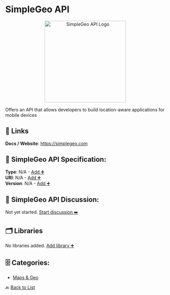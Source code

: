 # SimpleGeo API
<p align="center">
    <img width="256" src="https://raw.githubusercontent.com/apis-list/apis-list/main/apis/simplegeo-api/logo_256x256.png" alt="SimpleGeo API Logo"/>
</p>
Offers an API that allows developers to build location-aware applications for mobile devices

##  🔗 Links
**Docs / Website**: https://simplegeo.com

## 🧬 SimpleGeo API Specification:
**Type**: N/A - [Add ➕](https://github.com/apis-list/apis-list/edit/main/apis.yaml#L17612)  
**URI**: N/A - [Add ➕](https://github.com/apis-list/apis-list/edit/main/apis.yaml#L17612)  
**Version**: N/A - [Add ➕](https://github.com/apis-list/apis-list/edit/main/apis.yaml#L17612)

## 💬 SimpleGeo API Discussion:
Not yet started. [Start discussion ➡️](https://github.com/apis-list/apis-list/discussions/new)

## 🗂️ Libraries

No libraries added. [Add library ➕](https://github.com/apis-list/apis-list/edit/main/apis.yaml#L17612)    


## 🗄️ Categories:
- [Maps & Geo](https://github.com/apis-list/apis-list#maps--geo-)

🔙  [Back to List](https://github.com/apis-list/apis-list)
